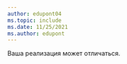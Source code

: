 ```yaml
---
author: edupont04
ms.topic: include
ms.date: 11/25/2021
ms.author: edupont
---
```

Ваша реализация может отличаться.  
